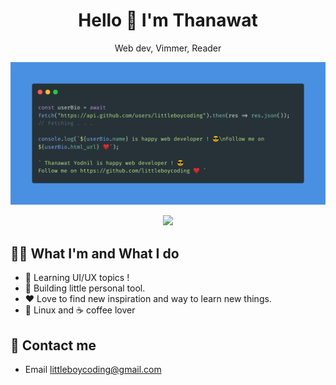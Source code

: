 <h1 align="center">Hello 👋 I'm Thanawat</h1>
<p align="center">Web dev, Vimmer, Reader</p>

![Cover](carbon%20%281%29.png)

<p align="center">
  <a href="https://skillicons.dev">
    <img src="https://skillicons.dev/icons?i=js,ts,html,css,solidity,go,postgres,mongodb,apollo,prisma,react,styledcomponents,nginx,linux,docker" />
  </a>
</p>

## 👨‍🚀 What I'm and What I do
- 📖 Learning UI/UX topics !
- 🚀 Building little personal tool.
- ❤️ Love to find new inspiration and way to learn new things.
- 🐧 Linux and ☕ coffee lover

## 💬 Contact me
- Email littleboycoding@gmail.com

